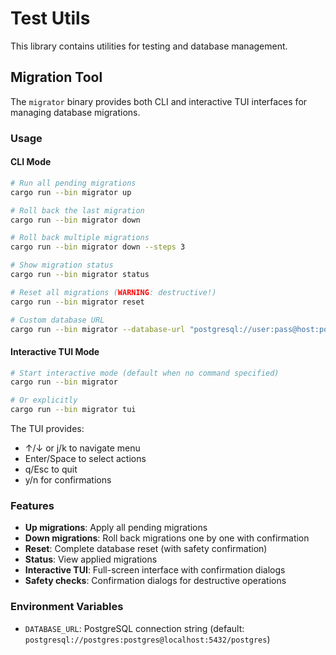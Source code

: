 # Test Utils

This library contains utilities for testing and database management.

## Migration Tool

The `migrator` binary provides both CLI and interactive TUI interfaces for managing database migrations.

### Usage

#### CLI Mode

```bash
# Run all pending migrations
cargo run --bin migrator up

# Roll back the last migration
cargo run --bin migrator down

# Roll back multiple migrations
cargo run --bin migrator down --steps 3

# Show migration status
cargo run --bin migrator status

# Reset all migrations (WARNING: destructive!)
cargo run --bin migrator reset

# Custom database URL
cargo run --bin migrator --database-url "postgresql://user:pass@host:port/db" status
```

#### Interactive TUI Mode

```bash
# Start interactive mode (default when no command specified)
cargo run --bin migrator

# Or explicitly
cargo run --bin migrator tui
```

The TUI provides:
- ↑/↓ or j/k to navigate menu
- Enter/Space to select actions
- q/Esc to quit
- y/n for confirmations

### Features

- **Up migrations**: Apply all pending migrations
- **Down migrations**: Roll back migrations one by one with confirmation
- **Reset**: Complete database reset (with safety confirmation)
- **Status**: View applied migrations
- **Interactive TUI**: Full-screen interface with confirmation dialogs
- **Safety checks**: Confirmation dialogs for destructive operations

### Environment Variables

- `DATABASE_URL`: PostgreSQL connection string (default: `postgresql://postgres:postgres@localhost:5432/postgres`)
